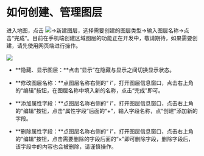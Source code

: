 # 如何创建、管理图层

进入地图，点击 ![](https://pic.dituwuyou.com/map%2Fpicture%2Fmobile%2Flayers.png)->新建图层，选择需要创建的图层类型->输入图层名称->点击“完成”。目前在手机端创建区域图层的功能正在开发中，敬请期待，如果需要创建，请先使用网页端进行操作。

![](https://pic.dituwuyou.com/map%2Fpicture%2Fmobile%2Fm-addlayer.png)


* **隐藏、显示图层：**点击“显示”在隐藏与显示之间切换显示状态。

* **修改图层名称：**点图层名称右侧的“ i”，打开图层信息窗口，点击右上角的“编辑”按钮，在图层名称中填入新的名称，点击“完成”即可。

* **添加属性字段：**点图层名称右侧的“ i”，打开图层信息窗口，点击右上角的“编辑”按钮，点击“属性字段”后面的“+”，输入字段名称，点“创建”添加新的字段。

* **删除属性字段：**点图层名称右侧的“ i”，打开图层信息窗口，点击右上角的“编辑”按钮，点击需要删除的字段后面的“×”即可删除字段，删除字段后，该字段中的内容也会被删除，请谨慎操作。

 
